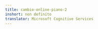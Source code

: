```yaml
---
title: cambio-online-piano-2
inshort: non definito
translator: Microsoft Cognitive Services
---
```




